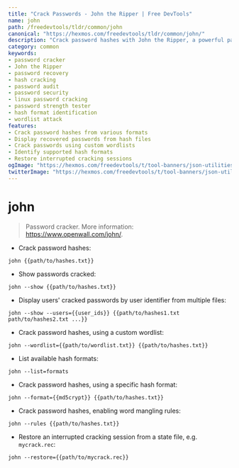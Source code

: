 ```yaml
---
title: "Crack Passwords - John the Ripper | Free DevTools"
name: john
path: /freedevtools/tldr/common/john
canonical: "https://hexmos.com/freedevtools/tldr/common/john/"
description: "Crack password hashes with John the Ripper, a powerful password cracking tool. Recover lost passwords, audit security, and test password strength. Free online tool, no registration required."
category: common
keywords:
- password cracker
- John the Ripper
- password recovery
- hash cracking
- password audit
- password security
- linux password cracking
- password strength tester
- hash format identification
- wordlist attack
features:
- Crack password hashes from various formats
- Display recovered passwords from hash files
- Crack passwords using custom wordlists
- Identify supported hash formats
- Restore interrupted cracking sessions
ogImage: "https://hexmos.com/freedevtools/t/tool-banners/json-utilities-banner.png"
twitterImage: "https://hexmos.com/freedevtools/t/tool-banners/json-utilities-banner.png"
---
```


# john

> Password cracker.
> More information: <https://www.openwall.com/john/>.

- Crack password hashes:

`john {{path/to/hashes.txt}}`

- Show passwords cracked:

`john --show {{path/to/hashes.txt}}`

- Display users' cracked passwords by user identifier from multiple files:

`john --show --users={{user_ids}} {{path/to/hashes1.txt path/to/hashes2.txt ...}}`

- Crack password hashes, using a custom wordlist:

`john --wordlist={{path/to/wordlist.txt}} {{path/to/hashes.txt}}`

- List available hash formats:

`john --list=formats`

- Crack password hashes, using a specific hash format:

`john --format={{md5crypt}} {{path/to/hashes.txt}}`

- Crack password hashes, enabling word mangling rules:

`john --rules {{path/to/hashes.txt}}`

- Restore an interrupted cracking session from a state file, e.g. `mycrack.rec`:

`john --restore={{path/to/mycrack.rec}}`
